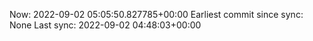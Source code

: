 Now: 2022-09-02 05:05:50.827785+00:00 Earliest commit since sync: None Last sync: 2022-09-02 04:48:03+00:00
